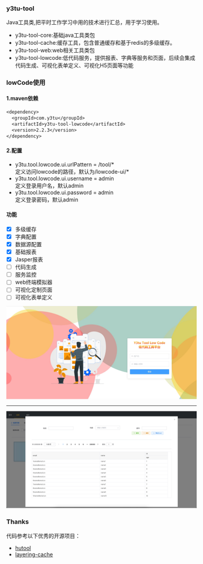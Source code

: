 ### y3tu-tool
Java工具类,把平时工作学习中用的技术进行汇总，用于学习使用。

* y3tu-tool-core:基础java工具类包
* y3tu-tool-cache:缓存工具，包含普通缓存和基于redis的多级缓存。
* y3tu-tool-web:web相关工具类包
* y3tu-tool-lowcode:低代码服务，提供报表、字典等服务和页面，后续会集成代码生成、可视化表单定义、可视化H5页面等功能

### lowCode使用
#### 1.maven依赖
```
<dependency>
  <groupId>com.y3tu</groupId>
  <artifactId>y3tu-tool-lowcode</artifactId>
  <version>2.2.3</version>
</dependency>
```
#### 2.配置
* y3tu.tool.lowcode.ui.urlPattern = /tool/*  
定义访问lowcode的路径，默认为/lowcode-ui/*
* y3tu.tool.lowcode.ui.username = admin   
定义登录用户名，默认admin
* y3tu.tool.lowcode.ui.password = admin   
定义登录密码，默认admin

#### 功能
-   [x] 多级缓存
-   [x] 字典配置
-   [x] 数据源配置
-   [x] 基础报表
-   [x] Jasper报表
-   [ ] 代码生成
-   [ ] 服务监控
-   [ ] web终端模拟器
-   [ ] 可视化定制页面
-   [ ] 可视化表单定义

![img](doc/images/login.jpg)
- - -
![img](doc/images/report.jpg)

### Thanks
代码参考以下优秀的开源项目：
- [hutool](https://gitee.com/loolly/hutool)
- [layering-cache](https://github.com/xiaolyuh/layering-cache) 


